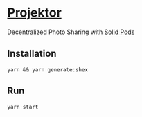 # [Projektor](https://projektor.technology/)

Decentralized Photo Sharing with [Solid Pods](https://solidproject.org/)

## Installation

`yarn && yarn generate:shex`

## Run

`yarn start`
